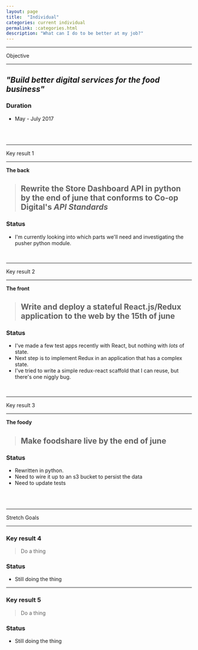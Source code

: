 ```yaml
---
layout: page
title:  "Individual"
categories: current individual
permalink: :categories.html
description: "What can I do to be better at my job?"
---
```



---

Objective

---

## *"Build better digital services for the food business"*


### Duration
* May - July 2017


<br><br>


---

Key result 1

---
**The back**
> ## Rewrite the Store Dashboard API in python by **the end of june** that conforms to Co-op Digital's *API Standards*

### Status

* I'm currently looking into which parts we'll need and investigating the pusher python module.

<br>

---

Key result 2

---
**The front**
> ## Write and deploy a stateful React.js/Redux application to the web by **the 15th of june**

### Status

* I've made a few test apps recently with React, but nothing with _lots_ of state.
* Next step is to implement Redux in an application that has a complex state.
* I've tried to write a simple redux-react scaffold that I can reuse, but there's one niggly bug.

<br>

---

Key result 3

---
**The foody**
> ## Make foodshare live by the **end of june**

### Status

* Rewritten in python.
* Need to wire it up to an s3 bucket to persist the data
* Need to update tests


<br><br>

---
Stretch Goals

---
### Key result 4

> Do a thing

### Status

* Still doing the thing

---
### Key result 5

> Do a thing

### Status

* Still doing the thing
